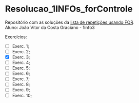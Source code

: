 # Resolucao_1INFOs_forControle
Repositório com as soluções da [lista de repetições usando FOR](https://github.com/ldmfabio/1INFOs_forControle/tree/master/listaExercicios_01).  
Aluno: João Vitor da Costa Graciano - 1info3

Exercícios:
- [ ] Exerc. 1;
- [ ] Exerc. 2;
- [x] Exerc. 3;
- [ ] Exerc. 4;
- [ ] Exerc. 5;
- [ ] Exerc. 6;
- [ ] Exerc. 7;
- [ ] Exerc. 8;
- [ ] Exerc. 9;
- [ ] Exerc. 10;
